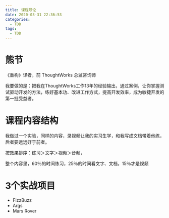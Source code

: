 ```yaml
---
title: 课程导论
date: 2020-03-31 22:36:53
categories:
  - TDD
tags:
  - TDD
---
```


# 熊节

《重构》译者，前 ThoughtWorks 总监咨询师

我要做的是：把我在ThoughtWorks工作13年的经验输出，通过案例，让你掌握测试驱动开发的方法，练好基本功、改进工作方式，提高开发效率，成为敏捷开发的第一批受益者。

# 课程内容结构

我做过一个实验，同样的内容，录视频让我的实习生学，和我写成文档带着他练，后者要远远好于前者。

按效果排序：练习＞文字＞视频＞音频，

整个内容里，60％的时间练习，25％的时间看文字、文档，15％才是视频

# 3个实战项目

- FizzBuzz
- Args
- Mars Rover



